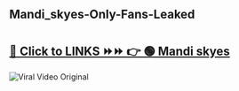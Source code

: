 
 ## Mandi_skyes-Only-Fans-Leaked

# <h2><a href="https://clipsfans.com/Mandi_skyes&ref=git">🔗 Click to LINKS ⏩⏩ 👉 🟢 Mandi skyes </a></h2>

<a href="https://clipsfans.com/Mandi_skyes&ref=git" rel="nofollow" data-target="animated-image.originalLink"><img src="https://i.ibb.co.com/xMMVF88/686577567.gif" alt="Viral Video Original" style="max-width: 100%; display: inline-block;" data-target="animated-image.originalImage"></a>

